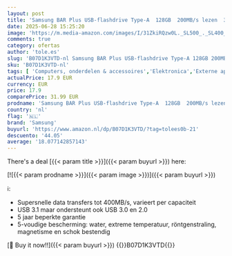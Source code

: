 ```yaml
---
layout: post
title: 'Samsung BAR Plus USB-flashdrive Type-A  128GB  200MB/s lezen  30MB/s schrijven  duurzame USB 3.1-flashdrive met sleutelhanger  grijs  MUF-128BE4/APC'
date: 2025-06-28 15:25:20
image: 'https://m.media-amazon.com/images/I/31ZkiRQzw0L._SL500_._SL400_.jpg'
comments: true
category: ofertas
author: 'tole.es'
slug: 'B07D1K3VTD-nl Samsung BAR Plus USB-flashdrive Type-A 128GB 200MB/s lezen...'
sku: 'B07D1K3VTD-nl'
tags: [ 'Computers, onderdelen & accessoires','Elektronica','Externe apparaten & dataopslag','Gegevensopslag','USB-flashstations','samsung','🇳🇱', ]
actualPrice: 17.9 EUR
currency: EUR
price: 17.9
comparePrice: 31.99 EUR
prodname: 'Samsung BAR Plus USB-flashdrive Type-A  128GB  200MB/s lezen  30MB/s schrijven  duurzame USB 3.1-flashdrive met sleutelhanger  grijs  MUF-128BE4/APC'
country: 'nl'
flag: '🇳🇱'
brand: 'Samsung'
buyurl: 'https://www.amazon.nl/dp/B07D1K3VTD/?tag=tolees0b-21'
descuento: '44.05'
average: '18.077142857143'
---
```


There's a deal [{{< param title >}}]({{< param buyurl >}})  here:

[![{{< param prodname >}}]({{< param image >}})]({{< param buyurl >}})

ℹ️:

- Supersnelle data transfers tot 400MB/s, varieert per capaciteit
- USB 3.1 maar ondersteunt ook USB 3.0 en 2.0
- 5 jaar beperkte garantie
- 5-voudige bescherming: water, extreme temperatuur, röntgenstraling, magnetisme en schok bestendig

[🛒 Buy it now!!]({{< param buyurl >}})
{{<world>}}B07D1K3VTD{{</world>}}

